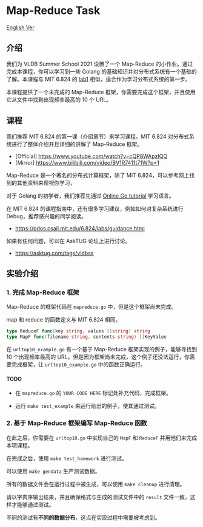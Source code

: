 # Map-Reduce Task

[English Ver](./README.md)

## 介绍

我们为 VLDB Summer School 2021 设置了一个 Map-Reduce 的小作业。通过完成本课程，你可以学习到一些 Golang 的基础知识并对分布式系统有一个基础的了解。本课程与 MIT 6.824 的 [lab1](https://pdos.csail.mit.edu/6.824/labs/lab-mr.html) 相似，适合作为学习分布式系统的第一步。

本课程提供了一个未完成的 Map-Reduce 框架，你需要完成这个框架，并且使用它从文件中找到出现频率最高的 10 个 URL。

## 课程

我们推荐 MIT 6.824 的第一课（介绍章节）来学习课程。MIT 6.824 对分布式系统进行了整体介绍并且详细的讲解了 Map-Reduce 框架。

- [Official] https://www.youtube.com/watch?v=cQP8WApzIQQ
- [Mirror] https://www.bilibili.com/video/BV1R7411t71W?p=1

Map-Reduce 是一个著名的分布式计算框架，除了 MIT 6.824，可以参考网上找到的其他资料来帮祝你学习，

对于 Golang 的初学者，我们推荐先通过 [Online Go tutorial](https://tour.golang.org/) 学习语言。

在 MIT 6.824 的课程指南中，还有很多学习建议，例如如何对复杂系统进行 Debug，推荐感兴趣的同学阅读。

- https://pdos.csail.mit.edu/6.824/labs/guidance.html

如果有任何问题，可以在 AskTUG 论坛上进行讨论。

- https://asktug.com/tags/vldbss

## 实验介绍

### 1. 完成 Map-Reduce 框架

Map-Reduce 的框架代码在 `mapreduce.go` 中，但是这个框架尚未完成。

map 和 reduce 的函数定义与 MIT 6.824 相同。

```go
type ReduceF func(key string, values []string) string
type MapF func(filename string, contents string) []KeyValue
```

在 `urltop10_example.go` 有一个基于 Map-Reduce 框架实现的例子，能够寻找到 10 个出现频率最高的 URL。但是因为框架尚未完成，这个例子还没法运行，你需要完成框架，让 `urltop10_example.go` 中的函数正确运行。

#### TODO

- 在 `mapreduce.go` 的 `YOUR CODE HERE` 标记处补充代码，完成框架。

- 运行 `make test_example` 来运行给出的例子，使其通过测试。

### 2. 基于 Map-Reduce 框架编写 Map-Reduce 函数

在此之后，你需要在 `urltop10.go` 中实现自己的 `MapF` 和 `ReduceF` 并用他们来完成本项课程。

在完成之后，使用 `make test_homework` 进行测试。

可以使用 `make gendata` 生产测试数据。

所有的数据文件会在运行过程中被生成，可以使用 `make cleanup` 进行清理。

请以字典序输出结果，并且确保格式与生成的测试文件中的 `result` 文件一致，这样才能够通过测试。

不同的测试有**不同的数据分布**，这点在实现过程中需要被考虑到。
